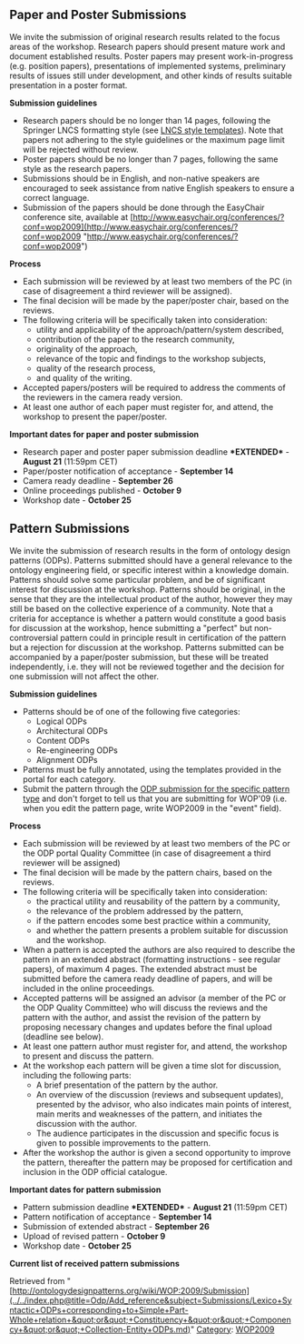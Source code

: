 ##   Paper and Poster Submissions


We invite the submission of original research results related to the focus areas of the workshop. Research papers should present mature work and document established results. Poster papers may present work-in-progress (e.g. position papers), presentations of implemented systems, preliminary results of issues still under development, and other kinds of results suitable presentation in a poster format.


__Submission guidelines__



* Research papers should be no longer than 14 pages, following the Springer LNCS formatting style (see [LNCS style templates](http://www.springer.com/computer/lncs?SGWID=0-164-2-72376-0 "http://www.springer.com/computer/lncs?SGWID=0-164-2-72376-0")). Note that papers not adhering to the style guidelines or the maximum page limit will be rejected without review.
* Poster papers should be no longer than 7 pages, following the same style as the research papers.
* Submissions should be in English, and non-native speakers are encouraged to seek assistance from native English speakers to ensure a correct language.
* Submission of the papers should be done through the EasyChair conference site, available at [http://www.easychair.org/conferences/?conf=wop2009](http://www.easychair.org/conferences/?conf=wop2009 "http://www.easychair.org/conferences/?conf=wop2009")


__Process__



* Each submission will be reviewed by at least two members of the PC (in case of disagreement a third reviewer will be assigned).
* The final decision will be made by the paper/poster chair, based on the reviews.
* The following criteria will be specifically taken into consideration:
	+ utility and applicability of the approach/pattern/system described,
	+ contribution of the paper to the research community,
	+ originality of the approach,
	+ relevance of the topic and findings to the workshop subjects,
	+ quality of the research process,
	+ and quality of the writing.
* Accepted papers/posters will be required to address the comments of the reviewers in the camera ready version.
* At least one author of each paper must register for, and attend, the workshop to present the paper/poster.


__Important dates for paper and poster submission__



* Research paper and poster paper submission deadline __\*EXTENDED\*__ - __August 21__ (11:59pm CET)
* Paper/poster notification of acceptance - __September 14__
* Camera ready deadline - __September 26__
* Online proceedings published - __October 9__
* Workshop date - __October 25__


##   Pattern Submissions


We invite the submission of research results in the form of ontology design patterns (ODPs). Patterns submitted should have a general relevance to the ontology engineering field, or specific interest within a knowledge domain. Patterns should solve some particular problem, and be of significant interest for discussion at the workshop. Patterns should be original, in the sense that they are the intellectual product of the author, however they may still be based on the collective experience of a community. Note that a criteria for acceptance is whether a pattern would constitute a good basis for discussion at the workshop, hence submitting a "perfect" but non-controversial pattern could in principle result in certification of the pattern but a rejection for discussion at the workshop. Patterns submitted can be accompanied by a paper/poster submission, but these will be treated independently, i.e. they will not be reviewed together and the decision for one submission will not affect the other.


__Submission guidelines__



* Patterns should be of one of the following five categories:
	+ Logical ODPs
	+ Architectural ODPs
	+ Content ODPs
	+ Re-engineering ODPs
	+ Alignment ODPs
* Patterns must be fully annotated, using the templates provided in the portal for each category.
* Submit the pattern through the  [ODP submission for the specific pattern type](../../Submissions/SubmitAPattern "Submissions:SubmitAPattern") and don't forget to tell us that you are submitting for WOP'09 (i.e. when you edit the pattern page, write WOP2009 in the "event" field).


__Process__



* Each submission will be reviewed by at least two members of the PC or the ODP portal Quality Committee (in case of disagreement a third reviewer will be assigned)
* The final decision will be made by the pattern chairs, based on the reviews.
* The following criteria will be specifically taken into consideration:
	+ the practical utility and reusability of the pattern by a community,
	+ the relevance of the problem addressed by the pattern,
	+ if the pattern encodes some best practice within a community,
	+ and whether the pattern presents a problem suitable for discussion and the workshop.
* When a pattern is accepted the authors are also required to describe the pattern in an extended abstract (formatting instructions - see regular papers), of maximum 4 pages. The extended abstract must be submitted before the camera ready deadline of papers, and will be included in the online proceedings.
* Accepted patterns will be assigned an advisor (a member of the PC or the ODP Quality Committee) who will discuss the reviews and the pattern with the author, and assist the revision of the pattern by proposing necessary changes and updates before the final upload (deadline see below).
* At least one pattern author must register for, and attend, the workshop to present and discuss the pattern.
* At the workshop each pattern will be given a time slot for discussion, including the following parts:
	+ A brief presentation of the pattern by the author.
	+ An overview of the discussion (reviews and subsequent updates), presented by the advisor, who also indicates main points of interest, main merits and weaknesses of the pattern, and initiates the discussion with the author.
	+ The audience participates in the discussion and specific focus is given to possible improvements to the pattern.
* After the workshop the author is given a second opportunity to improve the pattern, thereafter the pattern may be proposed for certification and inclusion in the ODP official catalogue.


  

__Important dates for pattern submission__



* Pattern submission deadline __\*EXTENDED\*__ - __August 21__ (11:59pm CET)
* Pattern notification of acceptance - __September 14__
* Submission of extended abstract - __September 26__
* Upload of revised pattern - __October 9__
* Workshop date - __October 25__


  

__Current list of received pattern submissions__





Retrieved from "[http://ontologydesignpatterns.org/wiki/WOP:2009/Submission](../../index.php@title=Odp/Add_reference&subject=Submissions/Lexico+Syntactic+ODPs+corresponding+to+Simple+Part-Whole+relation+&quot;or&quot;+Constituency+&quot;or&quot;+Componency+&quot;or&quot;+Collection-Entity+ODPs.md)"
 [Category](http://ontologydesignpatterns.org/wiki/Special:Categories "Special:Categories"): [WOP2009](../../Category/WOP2009 "Category:WOP2009")